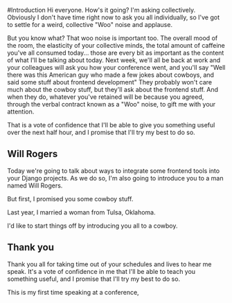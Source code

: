 #Introduction
Hi everyone. How's it going? I'm asking collectively. Obviously I don't have time right now to ask you all individually,
so I've got to settle for a weird, collective "Woo" noise and applause.

But you know what? That woo noise is important too. The overall mood of the room, the elasticity of your collective
minds, the total amount of caffeine you've all consumed today... those are every bit as important as the content of what I'll be talking about today.
Next week, we'll all be back at work and your colleagues will ask you how your conference went, and you'll say
"Well there was this American guy who made a few jokes about cowboys, and said some stuff about frontend development"
They probably won't care much about the cowboy stuff, but they'll ask about the frontend stuff. And when they do,
whatever you've retained will be because you agreed, through the verbal contract known as a "Woo" noise, to gift me with
your attention.

That is a vote of confidence that I'll be able to give you something useful over the next half hour, and I promise that
I'll try my best to do so.

## Will Rogers
Today we're going to talk about ways to integrate some frontend tools into your Django projects. As we do so, I'm also going to introduce you to a man named Will Rogers.

But first, I promised you some cowboy stuff.

Last year, I married a woman from Tulsa, Oklahoma.

I'd like to start things off by introducing you all to a cowboy.

## Thank you
Thank you all for taking time out of your schedules and lives to hear me speak. It's a vote of confidence in me that
I'll be able to teach you something useful, and I promise that I'll try my best to do so.

This is my first time speaking at a conference, 

